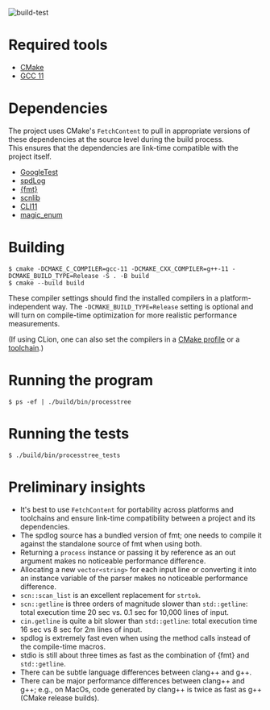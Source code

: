 ![build-test](https://github.com/LoyolaChicagoCode/processtree-cpp/actions/workflows/cmake.yml/badge.svg)

# Required tools

- [CMake](https://cmake.org/)
- [GCC 11](https://gcc.gnu.org/)

# Dependencies

The project uses CMake's `FetchContent` to pull in appropriate versions of these dependencies at the source level during the build process.  
This ensures that the dependencies are link-time compatible with the project itself.

- [GoogleTest](https://google.github.io/googletest)
- [spdLog](https://spdlog.docsforge.com)
- [{fmt}](https://fmt.dev)
- [scnlib](https://scnlib.readthedocs.io)
- [CLI11](https://github.com/CLIUtils/CLI11)
- [magic_enum](https://github.com/Neargye/magic_enum)

# Building

```
$ cmake -DCMAKE_C_COMPILER=gcc-11 -DCMAKE_CXX_COMPILER=g++-11 -DCMAKE_BUILD_TYPE=Release -S . -B build
$ cmake --build build
```

These compiler settings should find the installed compilers in a platform-independent way.
The `-DCMAKE_BUILD_TYPE=Release` setting is optional and will turn on compile-time optimization for more realistic performance measurements.

(If using CLion, one can also set the compilers in a [CMake profile](https://www.jetbrains.com/help/clion/cmake-profile.html) or a [toolchain](https://www.jetbrains.com/help/clion/how-to-create-toolchain-in-clion.html).)

# Running the program

```
$ ps -ef | ./build/bin/processtree
```

# Running the tests

```
$ ./build/bin/processtree_tests
```

# Preliminary insights

- It's best to use `FetchContent` for portability across platforms and toolchains and ensure link-time compatibility between a project and its dependencies.
- The spdlog source has a bundled version of fmt; one needs to compile it against the standalone source of fmt when using both.
- Returning a `process` instance or passing it by reference as an out argument makes no noticeable performance difference.
- Allocating a new `vector<string>` for each input line or converting it into an instance variable of the parser makes no noticeable performance difference.
- `scn::scan_list` is an excellent replacement for `strtok`.
- `scn::getline` is three orders of magnitude slower than `std::getline`: total execution time 20 sec vs. 0.1 sec for 10,000 lines of input.  
- `cin.getline` is quite a bit slower than `std::getline`: total execution time 16 sec vs 8 sec for 2m lines of input.
- spdlog is extremely fast even when using the method calls instead of the compile-time macros.
- stdio is still about three times as fast as the combination of {fmt} and `std::getline`.
- There can be subtle language differences between clang++ and g++.
- There can be major performance differences between clang++ and g++; e.g., on MacOs, code generated by clang++ is twice as fast as g++ (CMake release builds). 
